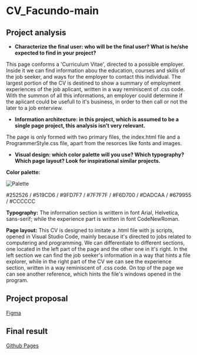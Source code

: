 # CV_Facundo-main
## Project analysis

  -	**Characterize the final user: who will be the final user? What is he/she expected to find in your project?**

This page conforms a 'Curriculum Vitae', directed to a possible employer. Inside it we can find information abou the education, courses and skills of the job seeker, and ways for the employer to contact this individual. The largest portion of the CV is destined to show a summary of employment experiences of the job aplicant, written in a way reminiscent of .css code. With the summon of all this informations, an employer could determine if the aplicant could be usefull to it's business, in order to then call or not the later to a job enterview.


  -	**Information architecture: in this project, which is assumed to be a single page project, this analysis isn’t very relevant.**

The page is only formed with two primary files, the index.html file and a ProgrammerStyle.css file, apart from the resorces like fonts and images.


  -	**Visual design: which color palette will you use? Which typography? Which page layout? Look for inspirational similar projects.**

**Color palette:** 

![Palette](https://cdn.discordapp.com/attachments/890553627188535306/1041425933384568942/Palette.png)

 #252526 / #519CD6 / #9FD7F7 / #7F7F7F / #F6D700 / #DADCAA / #679955 / #CCCCCC

**Typography:** The information section is writtern in font Arial, Helvetica, sans-serif; while the experience part is written in font CodeNewRoman.

**Page layout:**
This CV is designed to imitate a .html file with js scripts, opened in Visual Studio Code, mainly because it's directed to jobs related to computering and programming. We can differentiate to different sections, one located in the left part of the page and the other one in it's right. In the left section we can find the job seeker's information in a way that hints a file explorer, while in the right part of the CV we can see the experience section, written in a way reminiscent of .css code. On top of the page we can see another reference, which hints the file's windows opened in the program.

## Project proposal

[Figma](https://www.figma.com/file/xeftLet4EmphcjOLuyQ6Gg/CV_F-(Copy)?node-id=0%3A1)

## Final result

[Github Pages](https://u1968408.github.io/CVFacundoRR/)

